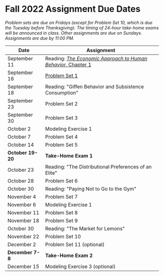 # Fall 2022 Assignment Due Dates

_Problem sets are due on Fridays (except for Problem Set 10, which is due the Tuesday before 
Thanksgiving).  The timing of 24-hour take-home exams will be announced in class.  Other 
assignments are due on Sundays.  Assignments are due by 11:00 PM._

| Date | Assignment |
|---------------------|--|
| September 11 | Reading:  [_The Economic Approach to Human Behavior_, Chapter 1](https://www.gradescope.com/courses/432869/assignments/2243726/) |
| September 16 | [Problem Set 1](https://www.gradescope.com/courses/432869/assignments/2241937/) |
| September 18 | Reading:  "Giffen Behavior and Subsistence Consumption" |
| September 23 | Problem Set 2 |
| September 30 | Problem Set 3 |
| October 2 | Modeling Exercise 1 |
| October 7 | Problem Set 4 |
| October 14 | Problem Set 5 |
| **October 19-20** | **Take-Home Exam 1** |
| October 23 | Reading:  "The Distributional Preferences of an Elite" |
| October 28 | Problem Set 6 |
| October 30 | Reading:  "Paying Not to Go to the Gym" |
| November 4 | Problem Set 7 |
| November 6 | Modeling Exercise 1 |
| November 11 | Problem Set 8 |
| November 18 | Problem Set 9 |
| October 30 | Reading:  "The Market for Lemons" |
| November 22 | Problem Set 10 |
| December 2 | Problem Set 11 (optional) |
| **December 7-8** | **Take-Home Exam 2** |
| December 15 | Modeling Exercise 3 (optional) |


